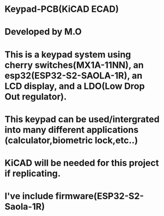 # Keypad-PCB(KiCAD ECAD)
# Developed by M.O
# This is a keypad system using cherry switches(MX1A-11NN), an esp32(ESP32-S2-SAOLA-1R), an LCD display, and a LDO(Low Drop Out regulator).
# This keypad can be used/intergrated into many different applications (calculator,biometric lock,etc..)
# KiCAD will be needed for this project if replicating.
# I've include firmware(ESP32-S2-Saola-1R)
